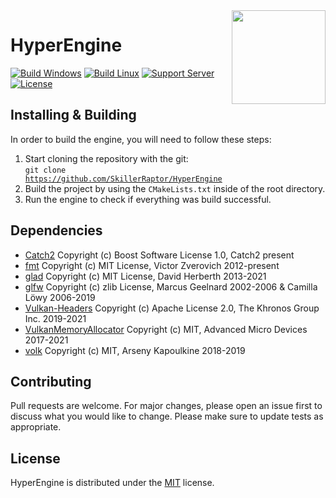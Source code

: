 <img src="./Development/Images/Branding.png" align="right" width="150"/>

# HyperEngine
[![Build Windows](https://img.shields.io/github/workflow/status/SkillerRaptor/HyperEngine/build-windows?style=flat&label=Build%20Windows&logo=github)](https://github.com/SkillerRaptor/HyperEngine/blob/master/.github/workflows/build-windows.yml)
[![Build Linux](https://img.shields.io/github/workflow/status/SkillerRaptor/HyperEngine/build-linux?style=flat&label=Build%20Linux&logo=github)](https://github.com/SkillerRaptor/HyperEngine/blob/master/.github/workflows/build-linux.yml)
[![Support Server](https://img.shields.io/discord/674880770137128970.svg?&style=flat&label=Discord&logo=discord)](https://discord.gg/tYu9yYY)
[![License](https://img.shields.io/badge/license-MIT-yellow?style=flat)](https://github.com/SkillerRaptor/HyperEngine/blob/master/LICENSE)

## Installing & Building
In order to build the engine, you will need to follow these steps:
1. Start cloning the repository with the git: <br><code>git clone <a href="https://github.com/SkillerRaptor/HyperEngine">https://github.com/SkillerRaptor/HyperEngine</a></code>
2. Build the project by using the `CMakeLists.txt` inside of the root directory.
3. Run the engine to check if everything was build successful.

## Dependencies
- [Catch2](https://github.com/catchorg/Catch2/blob/devel/LICENSE.txt) Copyright (c) Boost Software License 1.0, Catch2 present
- [fmt](https://github.com/fmtlib/fmt/blob/master/LICENSE.rst) Copyright (c) MIT License, Victor Zverovich 2012-present
- [glad](https://github.com/Dav1dde/glad/blob/master/LICENSE) Copyright (c) MIT License, David Herberth 2013-2021
- [glfw](https://github.com/glfw/glfw/blob/master/LICENSE.md) Copyright (c) zlib License, Marcus Geelnard 2002-2006 & Camilla Löwy 2006-2019
- [Vulkan-Headers](https://github.com/KhronosGroup/Vulkan-Headers/blob/master/LICENSE.txt) Copyright (c) Apache License 2.0, The Khronos Group Inc. 2019-2021
- [VulkanMemoryAllocator](https://github.com/GPUOpen-LibrariesAndSDKs/VulkanMemoryAllocator/blob/master/LICENSE.txt) Copyright (c) MIT, Advanced Micro Devices 2017-2021
- [volk](https://github.com/zeux/volk/blob/master/LICENSE.md) Copyright (c) MIT, Arseny Kapoulkine 2018-2019

## Contributing
Pull requests are welcome. For major changes, please open an issue first to discuss what you would like to change.
Please make sure to update tests as appropriate.

## License
HyperEngine is distributed under the [MIT](https://github.com/SkillerRaptor/HyperEngine/blob/master/LICENSE) license.
